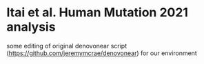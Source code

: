 # Itai et al. Human Mutation 2021 analysis
some editing of original denovonear script (https://github.com/jeremymcrae/denovonear) for our environment
